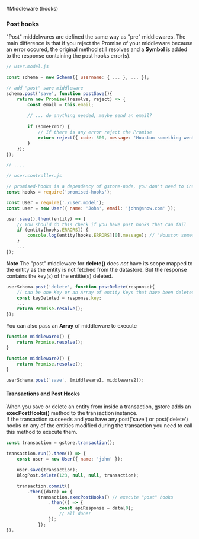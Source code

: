 #Middleware (hooks)

### Post hooks

"Post" middelwares are defined the same way as "pre" middlewares. The main difference is that if you reject the Promise of your middleware because an error occured, the original method still resolves and a **Symbol** is added to the response containing the post hooks error(s).

```js
// user.model.js

const schema = new Schema({ username: { ... }, ... });

// add "post" save middleware
schema.post('save', function postSave(){
    return new Promise((resolve, reject) => {
        const email = this.email;
        
        // ... do anything needed, maybe send an email?
        
        if (someError) {
            // If there is any error reject the Promise
            return reject({ code: 500, message: 'Houston something went wrong.' });
        }
    });
});

// ....

// user.controller.js

// promised-hooks is a dependency of gstore-node, you don't need to install it
const hooks = require('promised-hooks');

const User = require('./user.model');
const user = new User({ name: 'John', email: 'john@snow.com' });

user.save().then((entity) => {
    // You should do this check if you have post hooks that can fail
    if (entity[hooks.ERRORS]) {
        console.log(entity[hooks.ERRORS][0].message); // 'Houston something went wrong.'
    }
    ...	
});

```

**Note**
The "post" middleware for **delete()** does _not_ have its scope mapped to the entity as the entity is not fetched from the datastore. But the response contains the key(s) of the entitie(s) deleted.

```js
userSchema.post('delete', function postDelete(response){
    // can be one Key or an Array of entity Keys that have been deleted.
    const keyDeleted = response.key;
    ...
    return Promise.resolve();
});
```

You can also pass an **Array** of middleware to execute

```js
function middleware1() {
    return Promise.resolve();
}

function middleware2() {
    return Promise.resolve();
}

userSchema.post('save', [middleware1, middleware2]);
```

#### Transactions and Post Hooks

When you save or delete an entity from inside a transaction, gstore adds an **execPostHooks()** method to the transaction instance.  
If the transaction succeeds and you have any post('save') or post('delete') hooks on any of the entities modified during the transaction you need to call this method to execute them.

```js
const transaction = gstore.transaction();

transaction.run().then(() => {
    const user = new User({ name: 'john' });

    user.save(transaction);
    BlogPost.delete(123, null, null, transaction);

    transaction.commit()
        .then((data) => {
            transaction.execPostHooks() // execute "post" hooks
                .then(() => {
                    const apiResponse = data[0];
                    // all done!
                });
            });
});

```